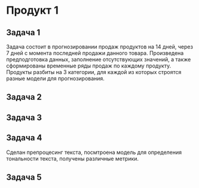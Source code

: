 # Продукт 1  

## Задача 1  
Задача состоит в прогнозировании продаж продуктов на 14 дней, через 7 дней с момента последней продажи данного товара. Произведена предподготовка данных, заполнение отсутствующих значений, а также сформированы временные ряды продаж по каждому продукту. Продукты разбиты на 3 категории, для каждой из которых строятся разные модели для прогнозирования.

## Задача 2  


## Задача 3  



## Задача 4  
Сделан препроцесинг текста, посмтроена модель для определения тональности текста, получены различные метрики.

## Задача 5  
